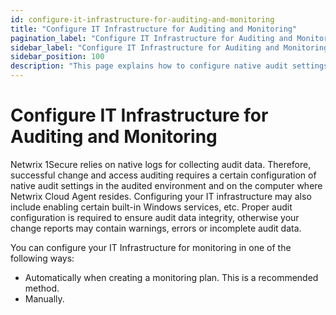 ```yaml
---
id: configure-it-infrastructure-for-auditing-and-monitoring
title: "Configure IT Infrastructure for Auditing and Monitoring"
pagination_label: "Configure IT Infrastructure for Auditing and Monitoring"
sidebar_label: "Configure IT Infrastructure for Auditing and Monitoring"
sidebar_position: 100
description: "This page explains how to configure native audit settings in your IT infrastructure to ensure comprehensive and reliable audit data collection with Netwrix 1Secure."
---
```


# Configure IT Infrastructure for Auditing and Monitoring

Netwrix 1Secure relies on native logs for collecting audit data. Therefore, successful change and
access auditing requires a certain configuration of native audit settings in the audited environment
and on the computer where Netwrix Cloud Agent resides. Configuring your IT infrastructure may also
include enabling certain built-in Windows services, etc. Proper audit configuration is required to
ensure audit data integrity, otherwise your change reports may contain warnings, errors or
incomplete audit data.

You can configure your IT Infrastructure for monitoring in one of the following ways:

- Automatically when creating a monitoring plan. This is a recommended method.
- Manually.
